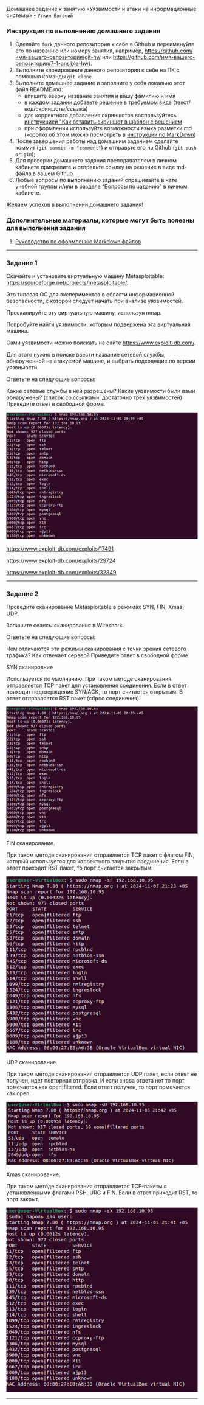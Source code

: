 Домашнее задание к занятию «Уязвимости и атаки на информационные системы» - `Уткин Евгений`


### Инструкция по выполнению домашнего задания

   1. Сделайте `fork` данного репозитория к себе в Github и переименуйте его по названию или номеру занятия, например, https://github.com/имя-вашего-репозитория/git-hw или  https://github.com/имя-вашего-репозитория/7-1-ansible-hw).
   2. Выполните клонирование данного репозитория к себе на ПК с помощью команды `git clone`.
   3. Выполните домашнее задание и заполните у себя локально этот файл README.md:
      - впишите вверху название занятия и вашу фамилию и имя
      - в каждом задании добавьте решение в требуемом виде (текст/код/скриншоты/ссылка)
      - для корректного добавления скриншотов воспользуйтесь [инструкцией "Как вставить скриншот в шаблон с решением](https://github.com/netology-code/sys-pattern-homework/blob/main/screen-instruction.md)
      - при оформлении используйте возможности языка разметки md (коротко об этом можно посмотреть в [инструкции  по MarkDown](https://github.com/netology-code/sys-pattern-homework/blob/main/md-instruction.md))
   4. После завершения работы над домашним заданием сделайте коммит (`git commit -m "comment"`) и отправьте его на Github (`git push origin`);
   5. Для проверки домашнего задания преподавателем в личном кабинете прикрепите и отправьте ссылку на решение в виде md-файла в вашем Github.
   6. Любые вопросы по выполнению заданий спрашивайте в чате учебной группы и/или в разделе “Вопросы по заданию” в личном кабинете.
   
Желаем успехов в выполнении домашнего задания!
   
### Дополнительные материалы, которые могут быть полезны для выполнения задания

1. [Руководство по оформлению Markdown файлов](https://gist.github.com/Jekins/2bf2d0638163f1294637#Code)

---
### Задание 1

Скачайте и установите виртуальную машину Metasploitable: https://sourceforge.net/projects/metasploitable/.

Это типовая ОС для экспериментов в области информационной безопасности, с которой следует начать при анализе уязвимостей.

Просканируйте эту виртуальную машину, используя nmap.

Попробуйте найти уязвимости, которым подвержена эта виртуальная машина.

Сами уязвимости можно поискать на сайте https://www.exploit-db.com/.

Для этого нужно в поиске ввести название сетевой службы, обнаруженной на атакуемой машине, и выбрать подходящие по версии уязвимости.

Ответьте на следующие вопросы:

Какие сетевые службы в ней разрешены?
Какие уязвимости были вами обнаружены? (список со ссылками: достаточно трёх уязвимостей)
Приведите ответ в свободной форме.

![Задание №1](https://github.com/newDjon/Attack/blob/main/nmap.png)

https://www.exploit-db.com/exploits/17491

https://www.exploit-db.com/exploits/29724

https://www.exploit-db.com/exploits/32849

---

### Задание 2

Проведите сканирование Metasploitable в режимах SYN, FIN, Xmas, UDP.

Запишите сеансы сканирования в Wireshark.

Ответьте на следующие вопросы:

Чем отличаются эти режимы сканирования с точки зрения сетевого трафика?
Как отвечает сервер?
Приведите ответ в свободной форме.

SYN сканировние

Используется по умолчанию. При таком методе сканирования отправляется TCP пакет для установления соединения. Если в ответ приходит подтверждение SYN/ACK, то порт считается открытым. В ответ отправляется RST пакет (сброс соединения).

![Задание №2.1](https://github.com/newDjon/Attack/blob/main/nmap.png)

FIN сканирование.

При таком методе сканирования отправляется TCP пакет с флагом FIN, который используется для корректного закрытия соединения. Если в ответ приходит RST пакет, то порт считается закрытым.

![Задание №2.2](https://github.com/newDjon/Attack/blob/main/sF.png)

UDP сканирование.

При таком методе сканирования отправляется UDP пакет, если ответ не получен, идет повторная отправка. И если снова ответа нет то порт помечается как open|filtered. Если ответ получен, то порт помечается как open.

![Задание №2.3](https://github.com/newDjon/Attack/blob/main/sU.png)

Xmas сканирование.

При таком методе сканирования отправляется TCP-пакеты с установленными флагами PSH, URG и FIN. Если в ответ приходит RST, то порт закрыт.

![Задание №2.3](https://github.com/newDjon/Attack/blob/main/sX.png)

---











 

 








